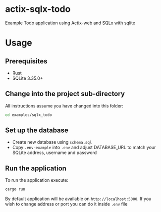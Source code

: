 # actix-sqlx-todo

Example Todo application using Actix-web and [SQLx](https://github.com/launchbadge/sqlx) with sqlite

# Usage

## Prerequisites

* Rust
* SQLite 3.35.0+

## Change into the project sub-directory

All instructions assume you have changed into this folder:

```bash
cd examples/sqlx_todo
```

## Set up the database

* Create new database using `schema.sql`
* Copy `.env-example` into `.env` and adjust DATABASE_URL to match your SQLite address, username and password 

## Run the application

To run the application execute:

```bash
cargo run
```

By default application will be available on `http://localhost:5000`. If you wish to change address or port you can do it inside `.env` file
